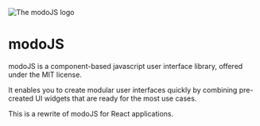 ![The modoJS logo](http://docs.modojs.com/lib/theme/modo/img/modo-logo-full-large.svg)

# modoJS
modoJS is a component-based javascript user interface library, offered under the MIT license.

It enables you to create modular user interfaces quickly by combining pre-created UI widgets
that are ready for the most use cases.

This is a rewrite of modoJS for React applications.